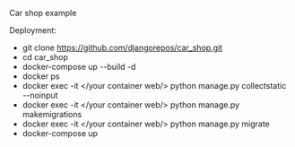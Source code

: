Car shop example

Deployment:
- git clone https://github.com/djangorepos/car_shop.git
- cd car_shop
- docker-compose up --build -d
- docker ps
- docker exec -it  </your container web/> python manage.py collectstatic --noinput
- docker exec -it  </your container web/> python manage.py makemigrations
- docker exec -it  </your container web/> python manage.py migrate
- docker-compose up
